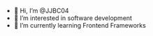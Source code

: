 - 👋 Hi, I’m @JJBC04
- 👀 I’m interested in software development
- 🌱 I’m currently learning Frontend Frameworks

<!---
JJBC04/JJBC04 is a ✨ special ✨ repository because its `README.md` (this file) appears on your GitHub profile.
You can click the Preview link to take a look at your changes.
--->
